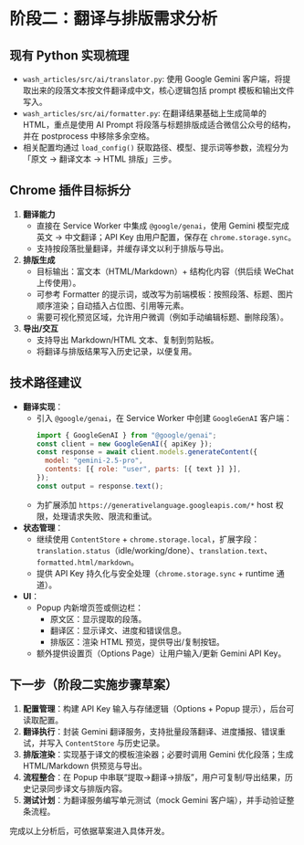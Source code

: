 # 阶段二：翻译与排版需求分析

## 现有 Python 实现梳理
- `wash_articles/src/ai/translator.py`: 使用 Google Gemini 客户端，将提取出来的段落文本按文件翻译成中文，核心逻辑包括 prompt 模板和输出文件写入。
- `wash_articles/src/ai/formatter.py`: 在翻译结果基础上生成简单的 HTML，重点是使用 AI Prompt 将段落与标题排版成适合微信公众号的结构，并在 postprocess 中移除多余空格。
- 相关配置均通过 `load_config()` 获取路径、模型、提示词等参数，流程分为「原文 → 翻译文本 → HTML 排版」三步。

## Chrome 插件目标拆分
1. **翻译能力**
   - 直接在 Service Worker 中集成 `@google/genai`，使用 Gemini 模型完成英文 → 中文翻译；API Key 由用户配置，保存在 `chrome.storage.sync`。
   - 支持按段落批量翻译，并缓存译文以利于排版与导出。
2. **排版生成**
   - 目标输出：富文本（HTML/Markdown）+ 结构化内容（供后续 WeChat 上传使用）。  
   - 可参考 Formatter 的提示词，或改写为前端模板：按照段落、标题、图片顺序渲染；自动插入占位图、引用等元素。
   - 需要可视化预览区域，允许用户微调（例如手动编辑标题、删除段落）。
3. **导出/交互**
   - 支持导出 Markdown/HTML 文本、复制到剪贴板。  
   - 将翻译与排版结果写入历史记录，以便复用。

## 技术路径建议
- **翻译实现**：  
  - 引入 `@google/genai`，在 Service Worker 中创建 `GoogleGenAI` 客户端：  
    ```js
    import { GoogleGenAI } from "@google/genai";
    const client = new GoogleGenAI({ apiKey });
    const response = await client.models.generateContent({
      model: "gemini-2.5-pro",
      contents: [{ role: "user", parts: [{ text }] }],
    });
    const output = response.text();
    ```  
  - 为扩展添加 `https://generativelanguage.googleapis.com/*` host 权限，处理请求失败、限流和重试。
- **状态管理**：  
  - 继续使用 `ContentStore` + `chrome.storage.local`，扩展字段：`translation.status`（idle/working/done）、`translation.text`、`formatted.html/markdown`。  
  - 提供 API Key 持久化与安全处理（`chrome.storage.sync` + runtime 通道）。
- **UI**：  
  - Popup 内新增页签或侧边栏：  
    - 原文区：显示提取的段落。  
    - 翻译区：显示译文、进度和错误信息。  
    - 排版区：渲染 HTML 预览，提供导出/复制按钮。  
  - 额外提供设置页（Options Page）让用户输入/更新 Gemini API Key。

## 下一步（阶段二实施步骤草案）
1. **配置管理**：构建 API Key 输入与存储逻辑（Options + Popup 提示），后台可读取配置。
2. **翻译执行**：封装 Gemini 翻译服务，支持批量段落翻译、进度播报、错误重试，并写入 `ContentStore` 与历史记录。
3. **排版渲染**：实现基于译文的模板渲染器；必要时调用 Gemini 优化段落；生成 HTML/Markdown 供预览与导出。
4. **流程整合**：在 Popup 中串联“提取→翻译→排版”，用户可复制/导出结果，历史记录同步译文与排版内容。
5. **测试计划**：为翻译服务编写单元测试（mock Gemini 客户端），并手动验证整条流程。

完成以上分析后，可依据草案进入具体开发。
